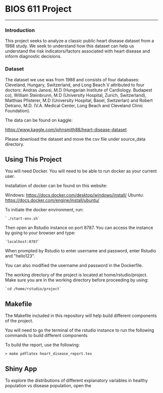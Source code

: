 BIOS 611 Project
===================

-----------------------------

### Introduction
This project seeks to analyze a classic public heart disease dataset from a 1988 study. We seek to
understand how this dataset can help us understand the risk indicators/factors associated with heart
disease and inform diagnostic decisions.

### Dataset
The dataset we use was from 1988 and consists of four databases: Cleveland,
Hungary, Switzerland, and Long Beach V attributed to four doctors: Andras
Janosi, M.D (Hungarian Institute of Cardiology. Budapest co), William Steinbrunn, M.D (University Hospital, Zurich, Switzerland), Matthias Pfisterer, M.D
(University Hospital, Basel, Switzerlan) and Robert Detrano, M.D. (V.A. Medical Center, Long Beach and Cleveland Clinic Foundation).


The data can be found on kaggle:

https://www.kaggle.com/johnsmith88/heart-disease-dataset


Please download the dataset and move the csv file under source_data directory.


Using This Project
------------------
You will need Docker. You will need to be able to run docker as your current user.

Installation of docker can be found on this website:

Windows: https://docs.docker.com/desktop/windows/install/
Ubuntu: https://docs.docker.com/engine/install/ubuntu/


To initiate the docker environment, run:

	`./start-env.sh`

Then open an Rstudio instance on port 8787. You can access the instance by going
to your browser and type:

	`localhost:8787`

When prompted by Rstudio to enter username and password, enter Rstudio and "hello123".

You can also modified the username and password in the Dockerfile.

The working directory of the project is located at home/rstudio/project. Make sure
you are in the working directory before proceeding by using:

	`cd /home/rstudio/project`


Makefile
--------
The Makefile included in this repository will help build different components
 of the project.

You will need to go the terminal of the rstudio instance to run the following commands
to build different components

To build the report, use the following:

	> make pdflatex heart_disease_report.tex


Shiny App
---------
To explore the distributions of different explanatory variables in healthy population
vs disease population, open the
